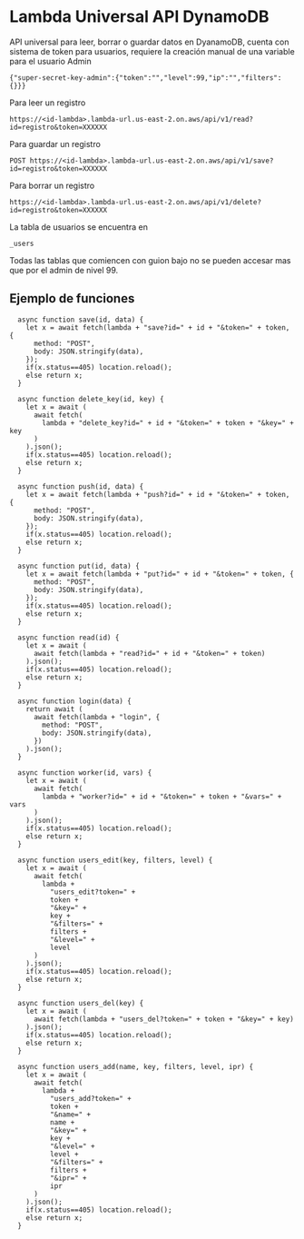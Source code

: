 # Lambda Universal API DynamoDB
API universal para leer, borrar o guardar datos en DyanamoDB, cuenta con sistema de token para usuarios, requiere la creación manual de una variable para el usuario Admin
```
{"super-secret-key-admin":{"token":"","level":99,"ip":"","filters":{}}}
```
Para leer un registro
```
https://<id-lambda>.lambda-url.us-east-2.on.aws/api/v1/read?id=registro&token=XXXXXX
```
Para guardar un registro
```
POST https://<id-lambda>.lambda-url.us-east-2.on.aws/api/v1/save?id=registro&token=XXXXXX
```
Para borrar un registro
```
https://<id-lambda>.lambda-url.us-east-2.on.aws/api/v1/delete?id=registro&token=XXXXXX
```
La tabla de usuarios se encuentra en
```
_users
```
Todas las tablas que comiencen con guion bajo no se pueden accesar mas que por el admin de nivel 99.
## Ejemplo de funciones
```
  async function save(id, data) {
    let x = await fetch(lambda + "save?id=" + id + "&token=" + token, {
      method: "POST",
      body: JSON.stringify(data),
    });
    if(x.status==405) location.reload();
    else return x;
  }
```
```
  async function delete_key(id, key) {
    let x = await (
      await fetch(
        lambda + "delete_key?id=" + id + "&token=" + token + "&key=" + key
      )
    ).json();
    if(x.status==405) location.reload();
    else return x;
  }
```
```
  async function push(id, data) {
    let x = await fetch(lambda + "push?id=" + id + "&token=" + token, {
      method: "POST",
      body: JSON.stringify(data),
    });
    if(x.status==405) location.reload();
    else return x;
  }
```
```
  async function put(id, data) {
    let x = await fetch(lambda + "put?id=" + id + "&token=" + token, {
      method: "POST",
      body: JSON.stringify(data),
    });
    if(x.status==405) location.reload();
    else return x;
  }
```
```
  async function read(id) {
    let x = await (
      await fetch(lambda + "read?id=" + id + "&token=" + token)
    ).json();
    if(x.status==405) location.reload();
    else return x;
  }
```
```
  async function login(data) {
    return await (
      await fetch(lambda + "login", {
        method: "POST",
        body: JSON.stringify(data),
      })
    ).json();
  }
```
```
  async function worker(id, vars) {
    let x = await (
      await fetch(
        lambda + "worker?id=" + id + "&token=" + token + "&vars=" + vars
      )
    ).json();
    if(x.status==405) location.reload();
    else return x;
  }
```
```
  async function users_edit(key, filters, level) {
    let x = await (
      await fetch(
        lambda +
          "users_edit?token=" +
          token +
          "&key=" +
          key +
          "&filters=" +
          filters +
          "&level=" +
          level
      )
    ).json();
    if(x.status==405) location.reload();
    else return x;
  }
```
```
  async function users_del(key) {
    let x = await (
      await fetch(lambda + "users_del?token=" + token + "&key=" + key)
    ).json();
    if(x.status==405) location.reload();
    else return x;
  }
```
```
  async function users_add(name, key, filters, level, ipr) {
    let x = await (
      await fetch(
        lambda +
          "users_add?token=" +
          token +
          "&name=" +
          name +
          "&key=" +
          key +
          "&level=" +
          level +
          "&filters=" +
          filters +
          "&ipr=" +
          ipr
      )
    ).json();
    if(x.status==405) location.reload();
    else return x;
  }
```
